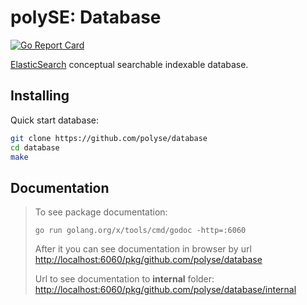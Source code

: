 # polySE: Database
[![Go Report Card](https://goreportcard.com/badge/github.com/polyse/database)](https://goreportcard.com/report/github.com/polyse/database)

[ElasticSearch](https://www.elastic.co/) conceptual searchable indexable database.

## Installing

Quick start database:
```bash
git clone https://github.com/polyse/database
cd database
make
```

## Documentation

> To see package documentation:
> ```
> go run golang.org/x/tools/cmd/godoc -http=:6060
> ```
> After it you can see documentation in browser by url 
> [http://localhost:6060/pkg/github.com/polyse/database](http://localhost:6060/pkg/github.com/polyse/database)
>
> Url to see documentation to **internal** folder: [http://localhost:6060/pkg/github.com/polyse/database/internal](http://localhost:6060/pkg/github.com/polyse/database/internal)